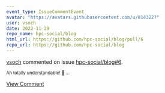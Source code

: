 ```yaml
---
event_type: IssueCommentEvent
avatar: "https://avatars.githubusercontent.com/u/814322?"
user: vsoch
date: 2022-11-29
repo_name: hpc-social/blog
html_url: https://github.com/hpc-social/blog/pull/6
repo_url: https://github.com/hpc-social/blog
---
```


<a href='https://github.com/vsoch' target='_blank'>vsoch</a> commented on issue <a href='https://github.com/hpc-social/blog/pull/6' target='_blank'>hpc-social/blog#6</a>.

<small>Ah totally understandable! :dog: ...</small>

<a href='https://github.com/hpc-social/blog/pull/6' target='_blank'>View Comment</a>